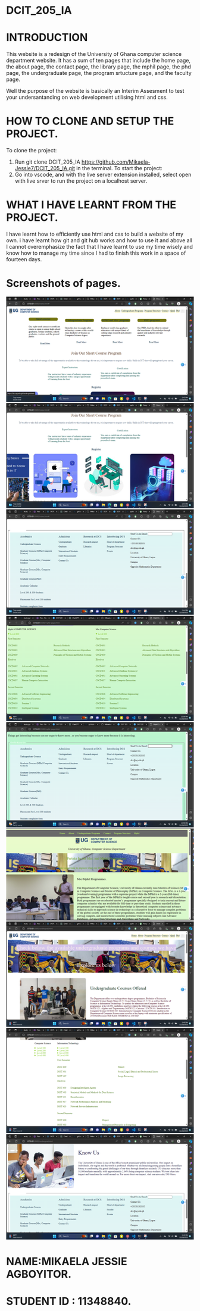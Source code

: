 # DCIT_205_IA
# INTRODUCTION
This website is a redesign of the University of Ghana computer science department website. It has a sum of ten pages that include the home page, the about page, the contact page, the library page, the mphil page, the phd page, the undergraduate page, the program srtucture page, and the faculty page.

Well the purpose of the website is basically an Interim Assesment to test your undersantanding on web development utilising html and css.

# HOW TO CLONE AND SETUP THE PROJECT.
To clone the project:
1. Run git clone DCIT_205_IA https://github.com/Mikaela-Jessie7/DCIT_205_IA.git in the terminal.
To start the project:
2. Go into vscode, and with the live server extension installed, select open with live srver to run the project on a localhost server.
# WHAT I HAVE LEARNT FROM THE PROJECT.
I have learnt how to efficiently use html and css to build a website of my own. i have learnt how git and git hub works and how to use it and above all I cannot overemphasize the fact that I have learnt to use my time wisely and know how to manage my time since I had to finish this work in a space of fourteen days.

# Screenshots of pages.
![Alt text](home.png)
![Alt text](home-2.png)
![Alt text](home-3.png)
![Alt text](msc-2.png)
![Alt text](msc-3.png)
![Alt text](msc-page.png) 
![Alt text](undergrad-1.png) 
![Alt text](undergrad-2.png) 
![Alt text](undergrad-3.png)
# NAME:MIKAELA JESSIE AGBOYITOR.
# STUDENT ID : 11348840.